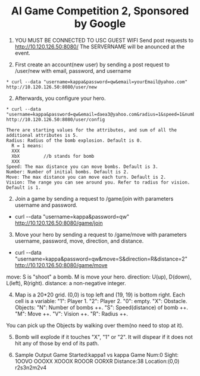 <h1 align="center">
  AI Game Competition 2, Sponsored by Google
</h1>

1. YOU MUST BE CONNECTED TO USC GUEST WIFI
  Send post requests to http://10.120.126.50:8080/
  The SERVERNAME will be anounced at the event.

  1. First create an account(new user) by sending a post request to /user/new with email, password, and username

    * curl --data "username=kappa&password=qw&email=yourEmail@yahoo.com" http://10.120.126.50:8080/user/new

  2. Afterwards, you configure your hero.

    * curl --data "username=kappa&password=qw&email=daea3@yahoo.com&radius=1&speed=1&number=0&move=0&vision=3" http://10.120.126.50:8080/user/config

    There are starting values for the attributes, and sum of all the additional attributes is 5.
    Radius: Radius of the bomb explosion. Default is 0.
      R = 1 means:  
      XXX
      XbX         //b stands for bomb
      XXX
    Speed: The max distance you can move bombs. Default is 3.
    Number: Number of initial bombs. Default is 2.
    Move: The max distance you can move each turn. Default is 2.
    Vision: The range you can see around you. Refer to radius for vision. Default is 1.


2. Join a game by sending a request to /game/join with parameters username and password.
  
  * curl --data "username=kappa&password=qw" http://10.120.126.50:8080/game/join
  
3. Move your hero by sending a request to /game/move with parameters username, password, move, direction, and distance.
  
  * curl --data "username=kappa&password=qw&move=S&direction=R&distance=2" http://10.120.126.50:8080/game/move

  move: S is "shoot" a bomb. M is move your hero.
  direction: U(up), D(down), L(left), R(right).
  distance: a non-negative integer.

4. Map is a 20*20 grid. (0,0) is top left and (19, 19) is bottom right. Each cell is a variable:
  "1": Player 1.
  "2": Player 2.
  "0": empty.
  "X": Obstacle.
  Objects:
  "N": Number of bombs ++. 
  "S": Speed(distance) of bomb ++.
  "M": Move ++.
  "V": Vision ++.
  "R": Radius ++.

  You can pick up the Objects by walking over them(no need to stop at it).

5. Bomb will explode if it touches "X", "1" or "2". It will dispear if it does not hit any of those by end of its path.

6. Sample Output
  Game Started:kappa1 vs kappa Game Num:0
  Sight:
  1OOVO
  OOOXX
  XOOOX
  ROOOR
  OORXR
  Distance:38
  Location:(0,0)
  r2s3n2m2v4
